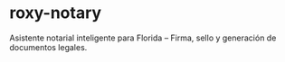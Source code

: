 # roxy-notary
Asistente notarial inteligente para Florida – Firma, sello y generación de documentos legales.
